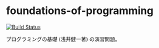 foundations-of-programming
===

[![Build Status](https://travis-ci.org/tyabu12/foundations-of-programming.svg?branch=master)](https://travis-ci.org/tyabu12/foundations-of-programming)

プログラミングの基礎 (浅井健一著) の演習問題。

